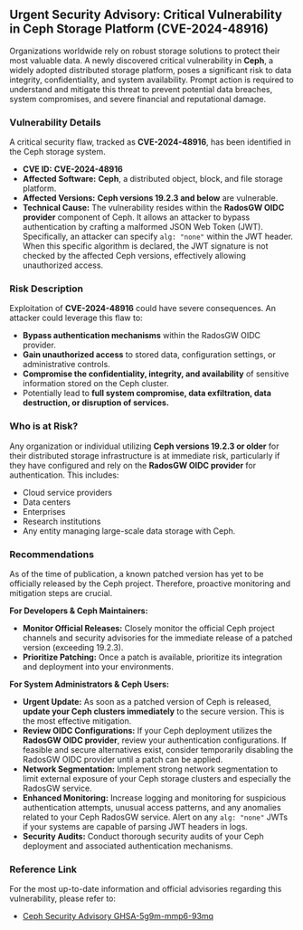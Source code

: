 ## Urgent Security Advisory: Critical Vulnerability in Ceph Storage Platform (CVE-2024-48916)

Organizations worldwide rely on robust storage solutions to protect their most valuable data. A newly discovered critical vulnerability in **Ceph**, a widely adopted distributed storage platform, poses a significant risk to data integrity, confidentiality, and system availability. Prompt action is required to understand and mitigate this threat to prevent potential data breaches, system compromises, and severe financial and reputational damage.

### Vulnerability Details

A critical security flaw, tracked as **CVE-2024-48916**, has been identified in the Ceph storage system.

*   **CVE ID:** **CVE-2024-48916**
*   **Affected Software:** **Ceph**, a distributed object, block, and file storage platform.
*   **Affected Versions:** **Ceph versions 19.2.3 and below** are vulnerable.
*   **Technical Cause:** The vulnerability resides within the **RadosGW OIDC provider** component of Ceph. It allows an attacker to bypass authentication by crafting a malformed JSON Web Token (JWT). Specifically, an attacker can specify `alg: "none"` within the JWT header. When this specific algorithm is declared, the JWT signature is not checked by the affected Ceph versions, effectively allowing unauthorized access.

### Risk Description

Exploitation of **CVE-2024-48916** could have severe consequences. An attacker could leverage this flaw to:

*   **Bypass authentication mechanisms** within the RadosGW OIDC provider.
*   **Gain unauthorized access** to stored data, configuration settings, or administrative controls.
*   **Compromise the confidentiality, integrity, and availability** of sensitive information stored on the Ceph cluster.
*   Potentially lead to **full system compromise, data exfiltration, data destruction, or disruption of services.**

### Who is at Risk?

Any organization or individual utilizing **Ceph versions 19.2.3 or older** for their distributed storage infrastructure is at immediate risk, particularly if they have configured and rely on the **RadosGW OIDC provider** for authentication. This includes:

*   Cloud service providers
*   Data centers
*   Enterprises
*   Research institutions
*   Any entity managing large-scale data storage with Ceph.

### Recommendations

As of the time of publication, a known patched version has yet to be officially released by the Ceph project. Therefore, proactive monitoring and mitigation steps are crucial.

**For Developers & Ceph Maintainers:**

*   **Monitor Official Releases:** Closely monitor the official Ceph project channels and security advisories for the immediate release of a patched version (exceeding 19.2.3).
*   **Prioritize Patching:** Once a patch is available, prioritize its integration and deployment into your environments.

**For System Administrators & Ceph Users:**

*   **Urgent Update:** As soon as a patched version of Ceph is released, **update your Ceph clusters immediately** to the secure version. This is the most effective mitigation.
*   **Review OIDC Configurations:** If your Ceph deployment utilizes the **RadosGW OIDC provider**, review your authentication configurations. If feasible and secure alternatives exist, consider temporarily disabling the RadosGW OIDC provider until a patch can be applied.
*   **Network Segmentation:** Implement strong network segmentation to limit external exposure of your Ceph storage clusters and especially the RadosGW service.
*   **Enhanced Monitoring:** Increase logging and monitoring for suspicious authentication attempts, unusual access patterns, and any anomalies related to your Ceph RadosGW service. Alert on any `alg: "none"` JWTs if your systems are capable of parsing JWT headers in logs.
*   **Security Audits:** Conduct thorough security audits of your Ceph deployment and associated authentication mechanisms.

### Reference Link

For the most up-to-date information and official advisories regarding this vulnerability, please refer to:

*   [Ceph Security Advisory GHSA-5g9m-mmp6-93mq](https://github.com/ceph/ceph/security/advisories/GHSA-5g9m-mmp6-93mq)